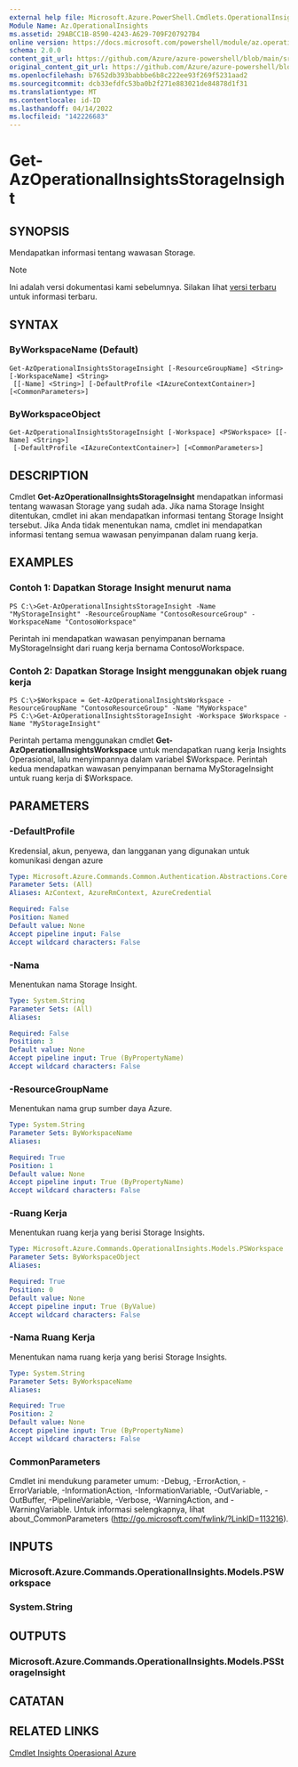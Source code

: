 ```yaml
---
external help file: Microsoft.Azure.PowerShell.Cmdlets.OperationalInsights.dll-Help.xml
Module Name: Az.OperationalInsights
ms.assetid: 29ABCC1B-8590-4243-A629-709F207927B4
online version: https://docs.microsoft.com/powershell/module/az.operationalinsights/get-azoperationalinsightsstorageinsight
schema: 2.0.0
content_git_url: https://github.com/Azure/azure-powershell/blob/main/src/OperationalInsights/OperationalInsights/help/Get-AzOperationalInsightsStorageInsight.md
original_content_git_url: https://github.com/Azure/azure-powershell/blob/main/src/OperationalInsights/OperationalInsights/help/Get-AzOperationalInsightsStorageInsight.md
ms.openlocfilehash: b7652db393babbbe6b8c222ee93f269f5231aad2
ms.sourcegitcommit: dcb33efdfc53ba0b2f271e883021de84878d1f31
ms.translationtype: MT
ms.contentlocale: id-ID
ms.lasthandoff: 04/14/2022
ms.locfileid: "142226683"
---
```

# Get-AzOperationalInsightsStorageInsight

## SYNOPSIS
Mendapatkan informasi tentang wawasan Storage.

> [!NOTE]
>Ini adalah versi dokumentasi kami sebelumnya. Silakan lihat [versi terbaru](/powershell/module/az.operationalinsights/get-azoperationalinsightsstorageinsight) untuk informasi terbaru.

## SYNTAX

### ByWorkspaceName (Default)
```
Get-AzOperationalInsightsStorageInsight [-ResourceGroupName] <String> [-WorkspaceName] <String>
 [[-Name] <String>] [-DefaultProfile <IAzureContextContainer>] [<CommonParameters>]
```

### ByWorkspaceObject
```
Get-AzOperationalInsightsStorageInsight [-Workspace] <PSWorkspace> [[-Name] <String>]
 [-DefaultProfile <IAzureContextContainer>] [<CommonParameters>]
```

## DESCRIPTION
Cmdlet **Get-AzOperationalInsightsStorageInsight** mendapatkan informasi tentang wawasan Storage yang sudah ada.
Jika nama Storage Insight ditentukan, cmdlet ini akan mendapatkan informasi tentang Storage Insight tersebut.
Jika Anda tidak menentukan nama, cmdlet ini mendapatkan informasi tentang semua wawasan penyimpanan dalam ruang kerja.

## EXAMPLES

### Contoh 1: Dapatkan Storage Insight menurut nama
```
PS C:\>Get-AzOperationalInsightsStorageInsight -Name "MyStorageInsight" -ResourceGroupName "ContosoResourceGroup" -WorkspaceName "ContosoWorkspace"
```

Perintah ini mendapatkan wawasan penyimpanan bernama MyStorageInsight dari ruang kerja bernama ContosoWorkspace.

### Contoh 2: Dapatkan Storage Insight menggunakan objek ruang kerja
```
PS C:\>$Workspace = Get-AzOperationalInsightsWorkspace -ResourceGroupName "ContosoResourceGroup" -Name "MyWorkspace"
PS C:\>Get-AzOperationalInsightsStorageInsight -Workspace $Workspace -Name "MyStorageInsight"
```

Perintah pertama menggunakan cmdlet **Get-AzOperationalInsightsWorkspace** untuk mendapatkan ruang kerja Insights Operasional, lalu menyimpannya dalam variabel $Workspace.
Perintah kedua mendapatkan wawasan penyimpanan bernama MyStorageInsight untuk ruang kerja di $Workspace.

## PARAMETERS

### -DefaultProfile
Kredensial, akun, penyewa, dan langganan yang digunakan untuk komunikasi dengan azure

```yaml
Type: Microsoft.Azure.Commands.Common.Authentication.Abstractions.Core.IAzureContextContainer
Parameter Sets: (All)
Aliases: AzContext, AzureRmContext, AzureCredential

Required: False
Position: Named
Default value: None
Accept pipeline input: False
Accept wildcard characters: False
```

### -Nama
Menentukan nama Storage Insight.

```yaml
Type: System.String
Parameter Sets: (All)
Aliases:

Required: False
Position: 3
Default value: None
Accept pipeline input: True (ByPropertyName)
Accept wildcard characters: False
```

### -ResourceGroupName
Menentukan nama grup sumber daya Azure.

```yaml
Type: System.String
Parameter Sets: ByWorkspaceName
Aliases:

Required: True
Position: 1
Default value: None
Accept pipeline input: True (ByPropertyName)
Accept wildcard characters: False
```

### -Ruang Kerja
Menentukan ruang kerja yang berisi Storage Insights.

```yaml
Type: Microsoft.Azure.Commands.OperationalInsights.Models.PSWorkspace
Parameter Sets: ByWorkspaceObject
Aliases:

Required: True
Position: 0
Default value: None
Accept pipeline input: True (ByValue)
Accept wildcard characters: False
```

### -Nama Ruang Kerja
Menentukan nama ruang kerja yang berisi Storage Insights.

```yaml
Type: System.String
Parameter Sets: ByWorkspaceName
Aliases:

Required: True
Position: 2
Default value: None
Accept pipeline input: True (ByPropertyName)
Accept wildcard characters: False
```

### CommonParameters
Cmdlet ini mendukung parameter umum: -Debug, -ErrorAction, -ErrorVariable, -InformationAction, -InformationVariable, -OutVariable, -OutBuffer, -PipelineVariable, -Verbose, -WarningAction, and -WarningVariable. Untuk informasi selengkapnya, lihat about_CommonParameters (http://go.microsoft.com/fwlink/?LinkID=113216).

## INPUTS

### Microsoft.Azure.Commands.OperationalInsights.Models.PSWorkspace

### System.String

## OUTPUTS

### Microsoft.Azure.Commands.OperationalInsights.Models.PSStorageInsight

## CATATAN

## RELATED LINKS

[Cmdlet Insights Operasional Azure](./Az.OperationalInsights.md)


